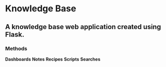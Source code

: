 # Knowledge Base
## A knowledge base web application created using Flask.

### Methods
**Dashboards**
**Notes**
**Recipes**
**Scripts**
**Searches**
